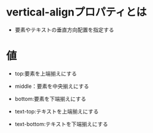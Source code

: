 # vertical-alignプロパティとは
- 要素やテキストの垂直方向配置を指定する


# 値
- top:要素を上端揃えにする
- middle：要素を中央揃えにする
- bottom:要素を下端揃えにする

- text-top:テキストを上端揃えにする
- text-bottom:テキストを下端揃えにする
